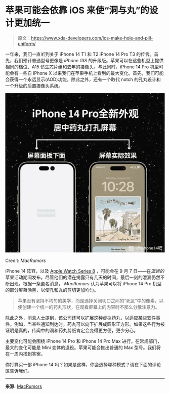 # 苹果可能会依靠 iOS 来使“洞与丸”的设计更加统一

> 原文：<https://www.xda-developers.com/ios-make-hole-and-pill-uniform/>

一年来，我们一直听到关于 iPhone 14 T1 和 T2 iPhone 14 Pro T3 的传言。首先，我们预计普通型号更像是 *iPhone 13S* 的升级版。苹果可以在这些机型上提供相同的档位、A15 仿生芯片组和去年的摄像头。与此同时，iPhone 14 Pro 机型可能会有一些自 iPhone X 以来我们在苹果手机上看到的最大变化。首先，我们可能会获得一个永远显示(AOD)功能。除此之外，还有一个取代 notch 的孔丸设计和一个升级的后置摄像头系统。

 <picture>![iPhone 14 pro cutouts active display](img/c895e89528d2e047cb6bff21d0136aa2.png)</picture> 

Credit: *MacRumors*

iPhone 14 阵容，以及 [Apple Watch Series 8](http://xda-developers.com/apple-watch-series-8) ，可能会在 9 月 7 日——在*遥远的*苹果活动期间发布。尽管他们的潜在揭露只有几天的时间，最后一刻的泄漏仍然不断出现。根据一条匿名消息， *MacRumors* 认为苹果可以将 iPhone 14 Pro 机型的部分屏幕涂黑，以使孔和丸的剪切更加均匀。

> 苹果没有坚持不均匀的美学，而是选择关闭切口之间的“死区”中的像素，以便创建一个统一的药丸形状，在观看屏幕上的内容时不那么分散注意力。

除此之外，消息人士提到，该公司还可以扩展这种虚拟药丸，以适应某些软件事件。例如，当某些通知到达时，药丸可以向下扩展成圆形正方形。如果这些行为被证明是真的，传闻中的洞和药丸剪纸肯定会变得更方便，更少分心。

主要变化可能会围绕 iPhone 14 Pro 和 iPhone 14 Pro Max 进行。在常规部门，最大的变化可能是 Mini 变体的退役。苹果可能会推出普通的 Max 型号。我们将在一周内找到答案。

你打算买一部 iPhone 14 吗？如果是这样，你会选择哪种模式？请在下面的评论区告诉我们。

* * *

**来源:** [MacRumors](https://www.macrumors.com/2022/08/31/iphone-14-pro-display-cutouts-merge-when-on/)